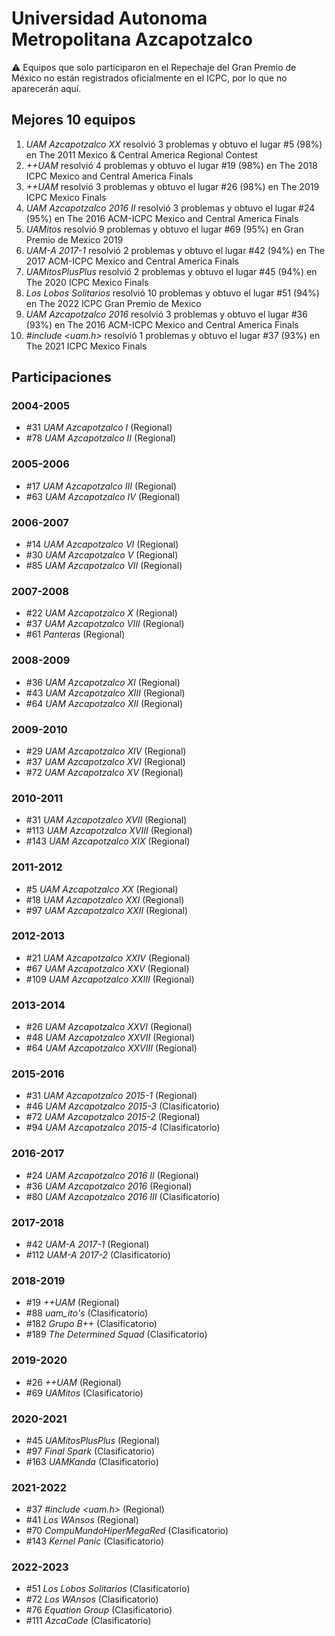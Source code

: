 # Universidad Autonoma Metropolitana Azcapotzalco

:warning: Equipos que solo participaron en el Repechaje del Gran Premio de México no están registrados oficialmente en el ICPC, por lo que no aparecerán aquí.

## Mejores 10 equipos

1. _UAM Azcapotzalco XX_ resolvió 3 problemas y obtuvo el lugar #5 (98%) en The 2011 Mexico & Central America Regional Contest
1. _++UAM_ resolvió 4 problemas y obtuvo el lugar #19 (98%) en The 2018 ICPC Mexico and Central America Finals
1. _++UAM_ resolvió 3 problemas y obtuvo el lugar #26 (98%) en The 2019 ICPC Mexico Finals
1. _UAM Azcapotzalco 2016 II_ resolvió 3 problemas y obtuvo el lugar #24 (95%) en The 2016 ACM-ICPC Mexico and Central America Finals
1. _UAMitos_ resolvió 9 problemas y obtuvo el lugar #69 (95%) en Gran Premio de Mexico 2019
1. _UAM-A 2017-1_ resolvió 2 problemas y obtuvo el lugar #42 (94%) en The 2017 ACM-ICPC Mexico and Central America Finals
1. _UAMitosPlusPlus_ resolvió 2 problemas y obtuvo el lugar #45 (94%) en The 2020 ICPC Mexico Finals
1. _Los Lobos Solitarios_ resolvió 10 problemas y obtuvo el lugar #51 (94%) en The 2022 ICPC Gran Premio de Mexico
1. _UAM Azcapotzalco 2016_ resolvió 3 problemas y obtuvo el lugar #36 (93%) en The 2016 ACM-ICPC Mexico and Central America Finals
1. _#include <uam.h>_ resolvió 1 problemas y obtuvo el lugar #37 (93%) en The 2021 ICPC Mexico Finals

## Participaciones

### 2004-2005

- #31 _UAM Azcapotzalco I_ (Regional)
- #78 _UAM Azcapotzalco II_ (Regional)

### 2005-2006

- #17 _UAM Azcapotzalco III_ (Regional)
- #63 _UAM Azcapotzalco IV_ (Regional)

### 2006-2007

- #14 _UAM Azcapotzalco VI_ (Regional)
- #30 _UAM Azcapotzalco V_ (Regional)
- #85 _UAM Azcapotzalco VII_ (Regional)

### 2007-2008

- #22 _UAM Azcapotzalco X_ (Regional)
- #37 _UAM Azcapotzalco  VIII_ (Regional)
- #61 _Panteras_ (Regional)

### 2008-2009

- #36 _UAM Azcapotzalco XI_ (Regional)
- #43 _UAM Azcapotzalco XIII_ (Regional)
- #64 _UAM Azcapotzalco XII_ (Regional)

### 2009-2010

- #29 _UAM Azcapotzalco XIV_ (Regional)
- #37 _UAM Azcapotzalco XVI_ (Regional)
- #72 _UAM Azcapotzalco XV_ (Regional)

### 2010-2011

- #31 _UAM Azcapotzalco XVII_ (Regional)
- #113 _UAM Azcapotzalco XVIII_ (Regional)
- #143 _UAM Azcapotzalco XIX_ (Regional)

### 2011-2012

- #5 _UAM Azcapotzalco XX_ (Regional)
- #18 _UAM Azcapotzalco XXI_ (Regional)
- #97 _UAM Azcapotzalco XXII_ (Regional)

### 2012-2013

- #21 _UAM Azcapotzalco XXIV_ (Regional)
- #67 _UAM Azcapotzalco XXV_ (Regional)
- #109 _UAM Azcapotzalco XXIII_ (Regional)

### 2013-2014

- #26 _UAM Azcapotzalco XXVI_ (Regional)
- #48 _UAM Azcapotzalco XXVII_ (Regional)
- #64 _UAM Azcapotzalco XXVIII_ (Regional)

### 2015-2016

- #31 _UAM Azcapotzalco 2015-1_ (Regional)
- #46 _UAM Azcapotzalco 2015-3_ (Clasificatorio)
- #72 _UAM Azcapotzalco 2015-2_ (Regional)
- #94 _UAM Azcapotzalco 2015-4_ (Clasificatorio)

### 2016-2017

- #24 _UAM Azcapotzalco 2016 II_ (Regional)
- #36 _UAM Azcapotzalco 2016_ (Regional)
- #80 _UAM Azcapotzalco 2016 III_ (Clasificatorio)

### 2017-2018

- #42 _UAM-A 2017-1_ (Regional)
- #112 _UAM-A 2017-2_ (Clasificatorio)

### 2018-2019

- #19 _++UAM_ (Regional)
- #88 _uam_ito's_ (Clasificatorio)
- #182 _Grupo B++_ (Clasificatorio)
- #189 _The Determined Squad_ (Clasificatorio)

### 2019-2020

- #26 _++UAM_ (Regional)
- #69 _UAMitos_ (Clasificatorio)

### 2020-2021

- #45 _UAMitosPlusPlus_ (Regional)
- #97 _Final Spark_ (Clasificatorio)
- #163 _UAMKanda_ (Clasificatorio)

### 2021-2022

- #37 _#include <uam.h>_ (Regional)
- #41 _Los WAnsos_ (Regional)
- #70 _CompuMundoHiperMegaRed_ (Clasificatorio)
- #143 _Kernel Panic_ (Clasificatorio)

### 2022-2023

- #51 _Los Lobos Solitarios_ (Clasificatorio)
- #72 _Los WAnsos_ (Clasificatorio)
- #76 _Equation Group_ (Clasificatorio)
- #111 _AzcaCode_ (Clasificatorio)



